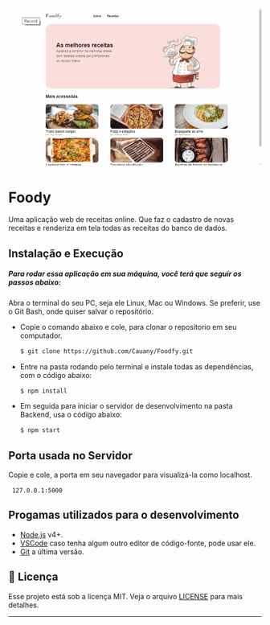 <h1 align="center">
    <img alt="Foodfy Gif" src="/Backend/public/assets/Foodfy.gif" width="800px" />
</h1>

# Foody

Uma aplicação web de receitas online. Que faz o cadastro de novas receitas e renderiza em tela todas as receitas do banco de dados. 

## Instalação e Execução

##### Para rodar essa aplicação em sua máquina, você terá que seguir os passos abaixo:

Abra o terminal do seu PC, seja ele Linux, Mac ou Windows. Se preferir, use o Git Bash, onde quiser salvar o repositório.

- Copie o comando abaixo e cole, para clonar o repositorio em seu computador.
    ```sh
    $ git clone https://github.com/Cauany/Foodfy.git
    ```
- Entre na pasta rodando pelo terminal e instale todas as dependências, com o código abaixo:
    ```sh
    $ npm install
    ```
- Em seguida para iniciar o servidor de desenvolvimento na pasta Backend, usa o código abaixo:
    ```sh
    $ npm start
    ```

## Porta usada no Servidor
Copie e cole, a porta em seu navegador para visualizá-la como localhost.

     127.0.0.1:5000
    
## Progamas utilizados para o desenvolvimento

- [Node.js](https://nodejs.org/) v4+.
- [VSCode](https://code.visualstudio.com/) caso tenha algum outro editor de código-fonte, pode usar ele.
- [Git](https://git-scm.com/) a última versão.

## :memo: Licença

Esse projeto está sob a licença MIT. Veja o arquivo [LICENSE](/LICENSE) para mais detalhes.

---
